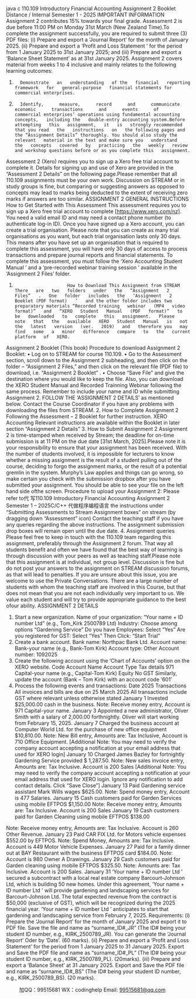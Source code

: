 java c
110.109 
Introductory Financial Accounting 
Assignment 2 Booklet 
Distance / Internal 
Semester 1 - 2025 
IMPORTANT INFORMATION 
Assignment 2 contributes   15% towards your final   grade. Assessment 2 is due before 11:00 PM on Monday 31st March    (New Zealand Time).To   complete   the   assignment   successfully,   you   are   required   to   submit   three   (3)   PDF   files:   (i)   Prepare   and   export   a ‘Journal Report’   for   the   month   of January   2025.   (ii)   Prepare   and   export   a ‘Profit and   Loss   Statement ’ for the   period   from    1   January   2025   to   31st    January   2025;   and   (iii)   Prepare and export a ‘Balance Sheet   Statement’ as   at   31st   January   2025.
Assignment   2   covers   material   from   weeks   1   to   4   inclusive   and   mainly   relates   to   the   following   learning outcomes:
1.       Demonstrate   an   understanding   of the   financial   reporting   framework   for   general-purpose   financial statements for commercial enterprises.
2.       Identify,      measure,      record      and      communicate      economic      transactions      and      events      of   commercial enterprises’ operations using fundamental accounting   concepts,   including the   double-entry accounting system.Before   attempting   this   assignment,   it   is   strongly recommended that you read   the   instructions   on   the following pages and the “Assignment Details” thoroughly. You should also study the relevant   material in the text and make sure you   understand   the   concepts   covered   by   practicing   the   weekly   review and workshop questions before or as you complete this   assignment.
Assessment   2   (Xero) requires you to   sign up   a Xero   free   trial   account   to   complete   it.   Details   for   signing up and use of   Xero are provided in the “Assessment 2 Details”   on the   following page.Please remember that all   110.109 assignments must be your own work. Discussion on STREAM   or   in   study   groups   is   fine, but comparing or suggesting answers as opposed to concepts may lead to marks being deducted to the extent of receiving zero marks if answers are too similar. 
ASSIGNMENT 2 GENERAL INSTRUCTIONS 
How to Get Started with This Assessment This       assessment          requires       you          to          sign       up          a       Xero          free          trial       account          to          complete   [https://www.xero.com/nz]. You need a valid email ID and may need a   contact phone number   (to   authenticate    log-in    ID).    Once    you    have      signed      up      a      Xero      account,      you      can      create      a      trial   organisation. Please note that you can create as many trial organisations as you want, but each trial   organisation lasts only   30 days. This   means   after you   have   set   up   an   organisation   that   is   required   to   complete   this   assessment,   you   will   have   only   30   days   of access   to   process   transactions   and   prepare journal   reports   and   financial   statements.   To   complete   this   assessment,   you   must   follow   the ‘Xero Accounting   Student Manual   ’   and a ‘pre-recorded webinar training session   ’   available in   the ‘Assignment 2 Files’ folder.
1.                         How to Download This Assignment from STREAM There   are   two   folders   under   the   “Assignment   2   Files”   .   One   folder   includes   the   ‘Assignment   2   Booklet (PDF format)   ’   and the other folder includes two preparatory materials “Recorded training   webinar   (MP4   video   format)”   and   “XERO   Student   Manual   (PDF   format)”   to   be   downloaded   to   complete   this   assignment.   Please   note   that   the   available   XERO   Student   Manual   is   not   the   latest   version   (ver.   2019)   and   therefore you   may   find   some   a   minor   difference   compare   to   the   current   platform   of   XERO.
Assignment 2 Booklet (This book) 
Procedure to download Assignment 2 Booklet:
•         Log on to   STREAM for course   110.109.
•         Go to the Assessment section, scroll down to the Assignment 2 subheading, and then click   on   the   folder   –   “Assignment   2   Files,”   and   then   click   on   the   relevant   file   (PDF   file)   to   download, i.e. “Assignment 2 Booklet”   .
•         Choose “Save File” and give the destination where you would like to   keep   the   file.
Also, you   can   download the XERO   Student Manual   and Recorded   Trainning   Webinar   following   the same process.
Remember to include your name and ID while submitting Assignment 2. FOLLOW THE ‘ASSIGNMENT 2 DETAILS’ as mentioned below. 
Contact   the   Course   Coordinator   if   you   have   any   problems   with   downloading   the   files   from   STREAM.
2.                         How to Complete Assignment 2 
Following the Assessment – 2 Booklet for further instruction.
XERO Accounting Relevant instructions are available within the Booklet in later section “Assignment 2 Details”
3.                         How to Submit Assignment 2 
Assignment   2   is time-stamped when received by   Stream; the   deadline   for   on-time   submission   is   at   11 PM on the due date   [31st   March,   2025].Please   note   it   is   your   responsibility to   ensure   that   your   assignment has   been   received.   With the   number      of    students      involved,    it       is       impossible    for       lecturers    to       know    whether       a      missing   assignment    is       the      result      of    a       student    pulling       out       of    the       course,      deciding      to      forgo      the   assignment marks,   or   the   result   of a   potential   gremlin   in   the   system. Murphy’s Law   applies and   things   can   go   wrong,   so   make   certain   you   check   with   the   submission   dropbox   after   you have   submitted your assignment. You should be able to see your file on the left hand   side ofthe screen.
Procedure to upload your Assignment 2:
Please   refer   to代 写110.109 Introductory Financial Accounting Assignment 2 Semester 1 – 2025C/C++
代做程序编程语言   the   instructions   under “Submitting Assessments to Stream Assignment boxes”   on stream (by dragging down   “Assessment”   icon)
Contact   the   teaching   staff   if   you   have   any   queries   regarding   the   above   instructions.
The assignment submission drop boxes will remain open until the due   date.
4.                         Assignment queries Please   feel   free   to   keep   in   touch   with   the    110.109   team regarding   this   assignment, preferably   through the Assignment 2 forum. That   way   all   students   benefit   and   often   we   have   found   that   the   best   way   of   learning   is   through   discussion   with   your   peers   as   well   as   teaching   staff.Please note that this assignment is at individual, not group level. Discussion   is   fine but   do not post your answers to the assignment on STREAM discussion forums, as that will lead to penalties. If you are unsure about this issue, you are welcome to use the Private Conversations. There are a large number of   students with whom the teaching staff   are involved in this Course, but   that does not mean that you are not each individually very important to us. We value each student   and   will   try   to   provide   appropriate   guidance   to   the   best   ofour   ability.
ASSIGNMENT 2 DETAILS 
1.    Start a new organization. 
Name of your organization: “Your name + ID number Ltd” (e.g.,   Tom_Kirk 2500789   Ltd)
Industry: Choose   among   options “Gardening   Service”
Do you have Employees: Select   “Yes”
Are you registered for GST:   Select “Yes”
Then Click: “Start Trial” 
2.    Create a bank account. 
Bank name: Northpac Bank Ltd.
Account name: Bank-your name (e.g., Bank-Tom Kirk)
Account type: Other
Account number:   1092025
3.    Create the following account using the ‘Chart of Accounts’ option on the XERO website. 
Code 
Account Name 
Account Type 
Tax details 
971 
Capital-your name (e.g., Capital-Tom Kirk) 
Equity 
No GST 
Similarly, update   the   account   (Bank – Tom   Kirk) with   an   account   code ‘601’ 
4.    Process the following events and transactions: 
Date 
2025 
Transactions 
All invoices and bills are due on 25 March 2025 
All transactions include GST where relevant unless otherwise stated 
January 1 
Invested $25,000.00 cash in the business. 
Note: Receive money entry, Account is 971 Capital-your name. 
January 3 
Appointed    a    new administrator,       Oliver       Smith    with    a       salary       of    2,000.00   forthnightly. Oliver will start working from February 15, 2025. 
January 7 
Charged the business account at Computer World Ltd. for the purchase of new office equipment $10,810.00. 
Note: New Bill entry, Amounts are: Tax Inclusive, Account is 710 Office Equipment. 
[Additional Note: You may need to verify the company account accepting a   notification at your email address that used for XERO login] 
January 10 Charged James Bazley for fortnightly Gardening Service provided $ 1,287.50. Note: New sales invoice entry, Amounts are: Tax Inclusive. Account is 200 Sales [Additional Note: You may need to verify the company account accepting a   notification    at    your    email    address    that used for XERO login. Ignore any notification to add contact details. Click “Save  Close”] 
January 13 
Paid Gardening service assistant Mark Wills wages $625.00. Note: Spend money entry, Account is 477 Salaries. 
January 15 
Cash customers paid for Garden Services using mobile EFTPOS $1,150.00 
Note: Receive money entry, Amounts are: Tax Inclusive. Account is 200 Sales 
January 19 
Cash customers paid for Garden Cleaning using mobile EFTPOS $138.00 

Note: Receive money entry, Amounts are: Tax   Inclusive. Account is 260 Other Revenue. 
January 23 
Paid CAR FIX Ltd. for Motors vehicle expenses $552.00 by EFTPOS. 
Note: Spend    Money,    Amounts    are:    Tax    Inclusive.    Account is 449    Motor Vehicle Expenses. 
January 27 
Paid for a family dinner out at BAY Restaurant with the business EFTPOS card $184.00. 
Note: Account is 980 Owner A Drawings. 
January 29 
Cash customers paid for Garden cleaning using mobile EFTPOS $325.50. Note: Amounts are: Tax Inclusive. Account is 200 Sales. 
January 31 ‘Your name + ID number Ltd ’ secured a subcontract with a local real estate   company Barcourt-Johnson Ltd, which is building 50 new homes. Under this   agreement,    ‘Your name       + ID    number       Ltd ’    will    provide       gardening and landscaping services for Barcourt-Johnson Ltd. The total expected revenue from   the contract is $50,000 (exclusive of GST), which will be recognized during the 2025 financial year. ‘Your name + ID number Ltd ’ anticipates to start that   gardening and landscaping service from February 7, 2025. 
Requirements: 
(i)                         Prepare the ‘Journal Report’ for the month of   January 2025   and   export it   to   PDF   file.   Save   the   file   and       name          as       “surname_ID#_JR”          (The          ID#       being            your          student       ID          number,          e.g.,   KIRK_2500789_JR). You   can   generate   the ‘Journal   Report’ Oder   by ‘Date’.                      (60 marks).
(ii)                      Prepare and   export a ‘Profit and Loss Statement’ for the period from   1 January   2025   to   31   January
2025. Export and Save the PDF file and name as   “surname_ID#_PL” (The ID# being your student   ID number, e.g., KIRK_2500789_PL).                                                                                                                                                                                                                   (20marks).
(iii)                   Prepare and export a ‘Balance   Sheet’   at   31 January   2025.   Export   and   Save   the   PDF   file   and   name as   “surname_ID#_BS”    (The    ID#   being   your    student    ID   number,    e.g.,   KIRK_2500789_BS).                       (20 marks).





         
加QQ：99515681  WX：codinghelp  Email: 99515681@qq.com
